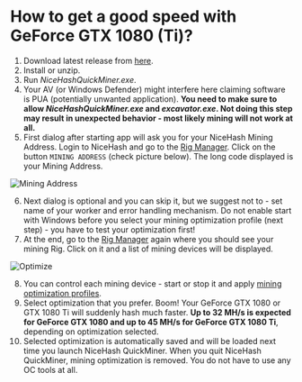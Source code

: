 # How to get a good speed with GeForce GTX 1080 (Ti)?

1. Download latest release from [here](https://github.com/nicehash/NiceHashQuickMiner/releases).
2. Install or unzip.
3. Run _NiceHashQuickMiner.exe_.
4. Your AV (or Windows Defender) might interfere here claiming software is PUA (potentially unwanted application). **You need to make sure to allow _NiceHashQuickMiner.exe_ and _excavator.exe_. Not doing this step may result in unexpected behavior - most likely mining will not work at all.**
5. First dialog after starting app will ask you for your NiceHash Mining Address. Login to NiceHash and go to the [Rig Manager](https://www.nicehash.com/my/mining/rigs). Click on the button `MINING ADDRESS` (check picture below). The long code displayed is your Mining Address.

![Mining Address](https://github.com/nicehash/NiceHashQuickMiner/blob/main/images/miningaddr.png?raw=true)

6. Next dialog is optional and you can skip it, but we suggest not to - set name of your worker and error handling mechanism. Do not enable start with Windows before you select your mining optimization profile (next step) - you have to test your optimization first!
7. At the end, go to the [Rig Manager](https://www.nicehash.com/my/mining/rigs) again where you should see your mining Rig. Click on it and a list of mining devices will be displayed.

![Optimize](https://github.com/nicehash/NiceHashQuickMiner/raw/main/images/optimize_button.png?raw=true)

8. You can control each mining device - start or stop it and apply [mining optimization profiles](https://github.com/nicehash/NiceHashQuickMiner/wiki/One-click-Optimizations).
9. Select optimization that you prefer. Boom! Your GeForce GTX 1080 or GTX 1080 Ti will suddenly hash much faster. **Up to 32 MH/s is expected for GeForce GTX 1080 and up to 45 MH/s for GeForce GTX 1080 Ti**, depending on optimization selected.
10. Selected optimization is automatically saved and will be loaded next time you launch NiceHash QuickMiner. When you quit NiceHash QuickMiner, mining optimization is removed. You do not have to use any OC tools at all.